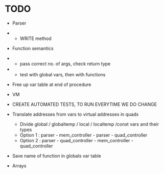 # TODO
* Parser
* * WRITE method

* Function semantics
* * pass correct no. of args, check return type
* * test with global vars, then with functions

* Free up var table at end of procedure
* VM

* CREATE AUTOMATED TESTS, TO RUN EVERYTIME WE DO CHANGE

* Translate addresses from vars to virtual addresses in quads
    * Divide global / globaltemp / local / localtemp /const vars and their types
    * Option 1 : parser - mem_controller - parser - quad_controller
    * Option 2 : parser - quad_controller - mem_controller - quad_controller



* Save name of function in globals var table

* Arrays